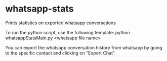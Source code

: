 # whatsapp-stats
Prints statistics on exported whatsapp conversations

To run the python script, use the following template:
python whatsappStatsMain.py \<whatsapp file name\>

You can export the whatsapp conversation history from whatsapp by going to the specific contact and clicking on "Export Chat".
